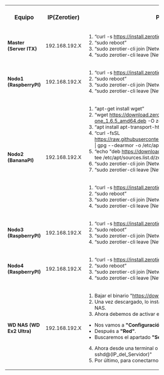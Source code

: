 <table>
 <tr align="center">
  <td><h3> Equipo </h3></td>
  <td><h3> IP(Zerotier) </h3></td>
  <td><h3> Proceso de instalación de Zerotier </h3></td>
 </tr>
  
 <tr>
  <td><b> Master (Server ITX) </b></td>
  <td> 192.168.192.X </td>
  <td>

  1. “curl -s https://install.zerotier.com/ | sudo bash”
  2. “sudo reboot”
  3. “sudo zerotier-cli join [Network_ID]” --> <b> Entrar en la VPN </b>
  4. “sudo zerotier-cli leave [Network_ID]” --> <b> Salir de la VPN </b>

  </td>
 </tr>
 
 <tr>
  <td><b> Nodo1 (RaspberryPI) </b></td>
  <td> 192.168.192.X </td>
  <td>
  
  1. “curl -s https://install.zerotier.com/ | sudo bash”
  2. “sudo reboot”
  3. “sudo zerotier-cli join [Network_ID]” --> <b> Entrar en la VPN </b>
  4. “sudo zerotier-cli leave [Network_ID]” --> <b> Salir de la VPN </b>
    
  </td>
 </tr>
 
 <tr>
  <td rowspan="2"><b> Nodo2 (BananaPI) </b></td>
  <td rowspan="2"> 192.168.192.X </td>
  <td>
 
  1. “apt-get install wget”
  2. “wget https://download.zerotier.com/RELEASES/1.6.5/dist/debian/buster/zerotier-one_1.6.5_amd64.deb -O zerotierone_1.6.5_amd64.deb”
  3. “apt install apt-transport-https ca-certificates curl gnupg lsb-release”
  4. “curl -fsSL https://raw.githubusercontent.com/zerotier/ZeroTierOne/master/doc/contact%40zerotier.com.gpg | gpg --dearmor -o /etc/apt/trusted.gpg.d/zerotier.gpg”
  5. “echo "deb https://download.zerotier.com/debian/$(lsb_release -cs)/ $(lsb_release -cs) main" | tee /etc/apt/sources.list.d/zerotier.list”
  6. “sudo zerotier-cli join [Network_ID]” --> <b> Entrar en la VPN </b>
  7. “sudo zerotier-cli leave [Network_ID]” --> <b> Salir de la VPN  </b>
    
  </td>
 </tr>
 
 <tr>
  <td>

  1. “curl -s https://install.zerotier.com/ | sudo bash”
  2. “sudo reboot”
  3. “sudo zerotier-cli join [Network_ID]” --> <b> Entrar en la VPN </b>
  4. “sudo zerotier-cli leave [Network_ID]” --> <b> Salir de la VPN </b>  
    
  </td>
 </tr>
 
 <tr>
  <td><b> Nodo3 (RaspberryPI) </b></td>
  <td> 192.168.192.X </td>
  <td>
  
  1. “curl -s https://install.zerotier.com/ | sudo bash”
  2. “sudo reboot”
  3. “sudo zerotier-cli join [Network_ID]” --> <b> Entrar en la VPN </b>
  4. “sudo zerotier-cli leave [Network_ID]” --> <b> Salir de la VPN </b>

    
  </td>
 </tr>

 <tr>
  <td><b> Nodo4 (RaspberryPI) </b></td>
  <td> 192.168.192.X </td>
  <td>
  
  1. “curl -s https://install.zerotier.com/ | sudo bash”
  2. “sudo reboot”
  3. “sudo zerotier-cli join [Network_ID]” --> <b> Entrar en la VPN </b>
  4. “sudo zerotier-cli leave [Network_ID]” --> <b> Salir de la VPN </b>
    
  </td>
 </tr>
  
 <tr>
  <td><b> WD NAS (WD Ex2 Ultra)</b></td>
  <td> 192.168.192.X </td>
  <td>
  
  1. Bajar el binario "https://download.zerotier.com/dist/wd/"
  2. Una vez descargado, lo instalaremos en el apartado de "Aplicaciones" de la interfaz gráfica del NAS.
  3. Ahora debemos de activar el servicio SSH en el NAS. Para ello:
  
  - Nos vamos a <b> "Configuración"</b>.
  - Después a <b> "Red"</b>.
  - Buscaremos el apartado <b> "Servicio de red" </b> y activamos SSH. 
  
  4. Ahora desde una terminal o CMD, intentamos conectarnos ejecutando el comando "ssh sshd@(IP_del_Servidor)"
  5. Por último, para conectarnos a la red debemos ejecutar "zerotier-cli join [Network_ID]"  
    
  </td>
 </tr>
</table>
